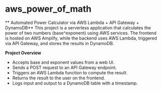 # aws_power_of_math
**
Automated Power Calculator via AWS Lambda + API Gateway + DynamoDB**
This project is a serverless application that calculates the power of two numbers (base^exponent) using AWS services. The frontend is hosted on AWS Amplify, while the backend uses AWS Lambda, triggered via API Gateway, and stores the results in DynamoDB.

**Project Overview**
* Accepts base and exponent values from a web UI.
* Sends a POST request to an API Gateway endpoint.
* Triggers an AWS Lambda function to compute the result.
* Returns the result to the user on the frontend.
* Logs input and output to a DynamoDB table with a timestamp.

